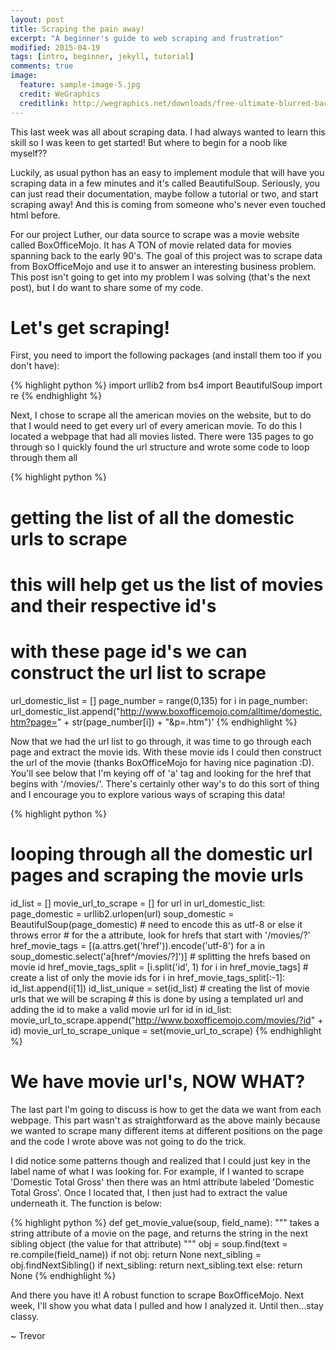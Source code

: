 ```yaml
---
layout: post
title: Scraping the pain away!
excerpt: "A beginner's guide to web scraping and frustration"
modified: 2015-04-19
tags: [intro, beginner, jekyll, tutorial]
comments: true
image:
  feature: sample-image-5.jpg
  credit: WeGraphics
  creditlink: http://wegraphics.net/downloads/free-ultimate-blurred-background-pack/
---
```


This last week was all about scraping data.  I had always wanted to learn this skill
so I was keen to get started!  But where to begin for a noob like myself??

Luckily, as usual python has an easy to implement module that will have you scraping
data in a few minutes and it's called BeautifulSoup.  Seriously, you can just read
their documentation, maybe follow a tutorial or two, and start scraping away!  And this
is coming from someone who's never even touched html before.

For our project Luther, our data source to scrape was a movie website called
BoxOfficeMojo.  It has A TON of movie related data for movies spanning back to the early
90's.  The goal of this project was to scrape data from BoxOfficeMojo and use it
to answer an interesting business problem.  This post isn't going to get into my problem
I was solving (that's the next post), but I do want to share some of my code.

# Let's get scraping!

First, you need to import the following packages (and install them too if you don't have):

{% highlight python %}
import urllib2
from bs4 import BeautifulSoup
import re
{% endhighlight %}

Next, I chose to scrape all the american movies on the website, but to do that
I would need to get every url of every american movie.  To do this I located
a webpage that had all movies listed.  There were 135 pages to go through so I quickly
found the url structure and wrote some code to loop through them all

{% highlight python %}
# getting the list of all the domestic urls to scrape
# this will help get us the list of movies and their respective id's
# with these page id's we can construct the url list to scrape
url_domestic_list = []
page_number = range(0,135)
for i in page_number:
    url_domestic_list.append("http://www.boxofficemojo.com/alltime/domestic.htm?page="
    + str(page_number[i]) + "&p=.htm")'
{% endhighlight %}

Now that we had the url list to go through, it was time to go through each page and extract
the movie ids.  With these movie ids I could then construct the url of the movie (thanks
BoxOfficeMojo for having nice pagination :D).  You'll see below that I'm keying off
of 'a' tag and looking for the href that begins with '/movies/'.  There's certainly
other way's to do this sort of thing and I encourage you to explore various ways
of scraping this data!

{% highlight python %}
# looping through all the domestic url pages and scraping the movie urls
id_list = []
movie_url_to_scrape = []
for url in url_domestic_list:
    page_domestic = urllib2.urlopen(url)
    soup_domestic = BeautifulSoup(page_domestic)
    # need to encode this as utf-8 or else it throws error
    # for the a attribute, look for hrefs that start with '/movies/?'
    href_movie_tags = [(a.attrs.get('href')).encode('utf-8') for a in soup_domestic.select('a[href^/movies/?]')]
    # splitting the hrefs based on movie id
    href_movie_tags_split = [i.split('id', 1) for i in href_movie_tags]
    # create a list of only the movie ids
    for i in href_movie_tags_split[:-1]:
        id_list.append(i[1])
    id_list_unique = set(id_list)
	# creating the list of movie urls that we will be scraping
	# this is done by using a templated url and adding the id to make a valid movie url
    for id in id_list:
        movie_url_to_scrape.append("http://www.boxofficemojo.com/movies/?id" + id)
    movie_url_to_scrape_unique = set(movie_url_to_scrape)
{% endhighlight %}

# We have movie url's, NOW WHAT?

The last part I'm going to discuss is how to get the data we want from each webpage.
This part wasn't as straightforward as the above mainly because we wanted to scrape
many different items at different positions on the page and the code I wrote above
was not going to do the trick.

I did notice some patterns though and realized that I could just key in the label
name of what I was looking for.  For example, if I wanted to scrape 'Domestic Total Gross'
then there was an html attribute labeled 'Domestic Total Gross'.  Once I located that,
I then just had to extract the value underneath it.  The function is below:

{% highlight python %}
def get_movie_value(soup, field_name):
    """
    takes a string attribute of a movie on the page, and
    returns the string in the next sibling object (the value for that attribute)
    """
    obj = soup.find(text = re.compile(field_name))
    if not obj:
        return None
    next_sibling = obj.findNextSibling()
    if next_sibling:
        return next_sibling.text
    else:
        return None
{% endhighlight %}

And there you have it!  A robust function to scrape BoxOfficeMojo.  Next week, I'll
show you what data I pulled and how I analyzed it.  Until then...stay classy.

~ Trevor
